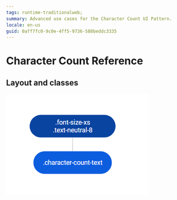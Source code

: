 ```yaml
---
tags: runtime-traditionalweb; 
summary: Advanced use cases for the Character Count UI Pattern.
locale: en-us
guid: 0aff7fc0-9c0e-4ff5-9736-588beddc3335
---
```


# Character Count Reference

## Layout and classes

![](<images/charactercount-2-diag.png>)
